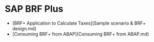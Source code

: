 # SAP BRF Plus

- [BRF+ Application to Calculate Taxes](Sample scenario & BRF+ design.md)
- [Consuming BRF+ from ABAP](Consuming BRF+ from ABAP.md)
